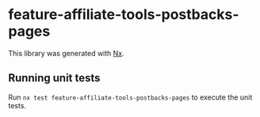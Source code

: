 # feature-affiliate-tools-postbacks-pages

This library was generated with [Nx](https://nx.dev).

## Running unit tests

Run `nx test feature-affiliate-tools-postbacks-pages` to execute the unit tests.

